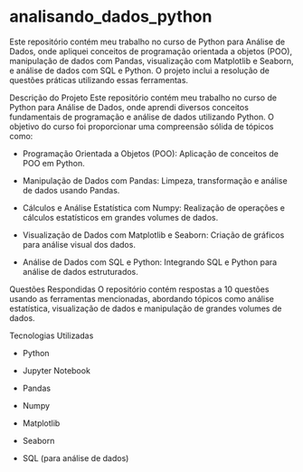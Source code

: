 # analisando_dados_python
Este repositório contém meu trabalho no curso de Python para Análise de Dados, onde apliquei conceitos de programação orientada a objetos (POO), manipulação de dados com Pandas, visualização com Matplotlib e Seaborn, e análise de dados com SQL e Python. O projeto inclui a resolução de questões práticas utilizando essas ferramentas.

Descrição do Projeto
Este repositório contém meu trabalho no curso de Python para Análise de Dados, onde aprendi diversos conceitos fundamentais de programação e análise de dados utilizando Python. O objetivo do curso foi proporcionar uma compreensão sólida de tópicos como:

* Programação Orientada a Objetos (POO): Aplicação de conceitos de POO em Python.

* Manipulação de Dados com Pandas: Limpeza, transformação e análise de dados usando Pandas.

* Cálculos e Análise Estatística com Numpy: Realização de operações e cálculos estatísticos em grandes volumes de dados.

* Visualização de Dados com Matplotlib e Seaborn: Criação de gráficos para análise visual dos dados.

* Análise de Dados com SQL e Python: Integrando SQL e Python para análise de dados estruturados.

Questões Respondidas
O repositório contém respostas a 10 questões usando as ferramentas mencionadas, abordando tópicos como análise estatística, visualização de dados e manipulação de grandes volumes de dados.

Tecnologias Utilizadas
* Python

* Jupyter Notebook

* Pandas

* Numpy

* Matplotlib

* Seaborn

* SQL (para análise de dados)
